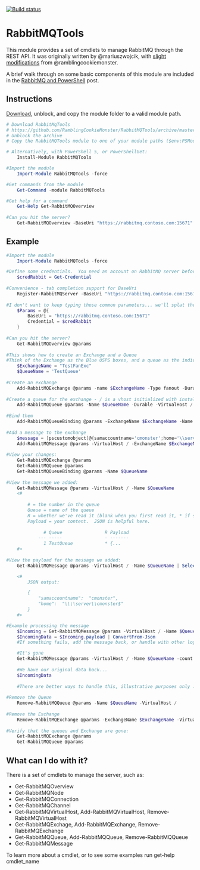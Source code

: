 [![Build status](https://ci.appveyor.com/api/projects/status/ch6ow47f6bnpwrvx/branch/master?svg=true)](https://ci.appveyor.com/project/RamblingCookieMonster/rabbitmqtools/branch/master)

RabbitMQTools
=============

This module provides a set of cmdlets to manage RabbitMQ through the REST API. It was originally written by @mariuszwojcik, with [slight modifications](https://github.com/mariuszwojcik/RabbitMQTools/issues/1) from @ramblingcookiemonster.

A brief walk through on some basic components of this module are included in the [RabbitMQ and PowerShell](http://ramblingcookiemonster.github.io/RabbitMQ-Intro/) post.

## Instructions

[Download](https://github.com/RamblingCookieMonster/RabbitMQTools/archive/master.zip), unblock, and copy the module folder to a valid module path.

```PowerShell
# Download RabbitMqTools
# https://github.com/RamblingCookieMonster/RabbitMQTools/archive/master.zip
# Unblock the archive
# Copy the RabbitMQTools module to one of your module paths ($env:PSModulePath -split ";")

# Alternatively, with PowerShell 5, or PowerShellGet:
    Install-Module RabbitMQTools

#Import the module
    Import-Module RabbitMQTools -force

#Get commands from the module
    Get-Command -module RabbitMQTools

#Get help for a command
    Get-Help Get-RabbitMQOverview
   
#Can you hit the server?
    Get-RabbitMQOverview -BaseUri "https://rabbitmq.contoso.com:15671" -Credential (Get-Credential)
```

## Example

```PowerShell
#Import the module
    Import-Module RabbitMQTools -force

#Define some credentials.  You need an account on RabbitMQ server before we can do this
    $credRabbit = Get-Credential
 
#Convenience - tab completion support for BaseUri
    Register-RabbitMQServer -BaseUri "https://rabbitmq.contoso.com:15671"
 
#I don't want to keep typing those common parameters... we'll splat them
    $Params = @{
        BaseUri = "https://rabbitmq.contoso.com:15671"
        Credential = $credRabbit
    }
 
#Can you hit the server?
    Get-RabbitMQOverview @params
 
#This shows how to create an Exchange and a Queue
#Think of the Exchange as the Blue USPS boxes, and a queue as the individual mailboxes the Exchanges route messages to
    $ExchangeName = "TestFanExc"
    $QueueName = 'TestQueue'
 
#Create an exchange
    Add-RabbitMQExchange @params -name $ExchangeName -Type fanout -Durable -VirtualHost /
 
#Create a queue for the exchange - / is a vhost initialized with install
    Add-RabbitMQQueue @params -Name $QueueName -Durable -VirtualHost /
 
#Bind them
    Add-RabbitMQQueueBinding @params -ExchangeName $ExchangeName -Name $QueueName -VirtualHost / -RoutingKey TestQueue
 
#Add a message to the exchange
    $message = [pscustomobject]@{samaccountname='cmonster';home='\\server\cmonster$'} | ConvertTo-Json
    Add-RabbitMQMessage @params -VirtualHost / -ExchangeName $ExchangeName -RoutingKey TestQueue -Payload $Message
 
#View your changes:
    Get-RabbitMQExchange @params
    Get-RabbitMQQueue @params
    Get-RabbitMQQueueBinding @params -Name $QueueName
 
#View the message we added:
    Get-RabbitMQMessage @params -VirtualHost / -Name $QueueName
    <#
 
        # = the number in the queue
        Queue = name of the queue
        R = whether we've read it (blank when you first read it, * if something has read it)
        Payload = your content.  JSON is helpful here.
 
              # Queue                R Payload
            --- -----                - -------
              1 TestQueue            * {...
    #>
 
#View the payload for the message we added:
    Get-RabbitMQMessage @params -VirtualHost / -Name $QueueName | Select -ExpandProperty Payload

    <#
        JSON output:

        {
            "samaccountname":  "cmonster",
            "home":  "\\\\server\\cmonster$"
        }
    #>

#Example processing the message
    $Incoming = Get-RabbitMQMessage @params -VirtualHost / -Name $QueueName -count 1 -Remove
    $IncomingData = $Incoming.payload | ConvertFrom-Json
    #If something fails, add the message back, or handle with other logic...

    #It's gone
    Get-RabbitMQMessage @params -VirtualHost / -Name $QueueName -count 1
 
    #We have our original data back...
    $IncomingData
 
    #There are better ways to handle this, illustrative purposes only : )
 
#Remove the Queue
    Remove-RabbitMQQueue @params -Name $QueueName -VirtualHost /
 
#Remove the Exchange
    Remove-RabbitMQExchange @params -ExchangeName $ExchangeName -VirtualHost /
 
#Verify that the queueu and Exchange are gone:
    Get-RabbitMQExchange @params
    Get-RabbitMQQueue @params

```

## What can I do with it?

There is a set of cmdlets to manage the server, such as:

- Get-RabbitMQOverview
- Get-RabbitMQNode
- Get-RabbitMQConnection
- Get-RabbitMQChannel
- Get-RabbitMQVirtualHost, Add-RabbitMQVirtualHost, Remove-RabbitMQVirtualHost
- Get-RabbitMQExchage, Add-RabbitMQExchange, Remove-RabbitMQExchange
- Get-RabbitMQQueue, Add-RabbitMQQueue, Remove-RabbitMQQueue
- Get-RabbitMQMessage

To learn more about a cmdlet, or to see some examples run get-help cmdlet_name
